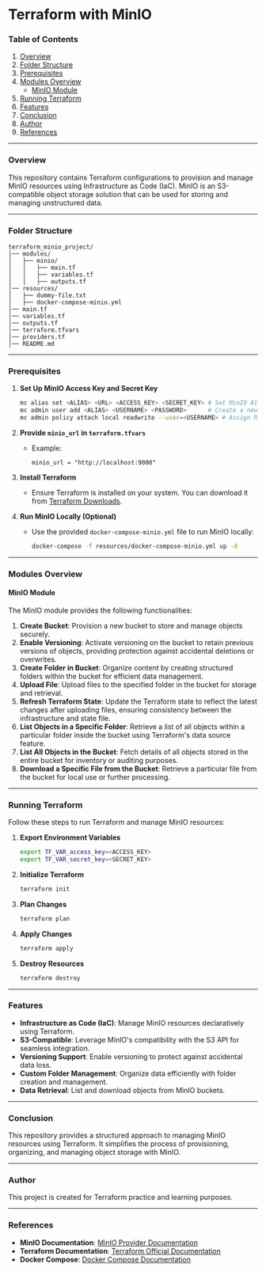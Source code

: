 # Terraform with MinIO

### Table of Contents
1. [Overview](#overview)
2. [Folder Structure](#folder-structure)
3. [Prerequisites](#prerequisites)
4. [Modules Overview](#modules-overview)
    - [MinIO Module](#minio-module)
5. [Running Terraform](#running-terraform)
6. [Features](#features)
7. [Conclusion](#conclusion)
8. [Author](#author)
9. [References](#references)

---

### Overview
This repository contains Terraform configurations to provision and manage MinIO resources using Infrastructure as Code (IaC). MinIO is an S3-compatible object storage solution that can be used for storing and managing unstructured data.

---

### Folder Structure
```
terraform_minio_project/
│── modules/
│   ├── minio/
│   │   ├── main.tf
│   │   ├── variables.tf
│   │   ├── outputs.tf
│── resources/
│   ├── dummy-file.txt
│   ├── docker-compose-minio.yml
│── main.tf
│── variables.tf
│── outputs.tf
│── terraform.tfvars
│── providers.tf
│── README.md
```

---

### Prerequisites
1. **Set Up MinIO Access Key and Secret Key**
    ```sh
    mc alias set <ALIAS> <URL> <ACCESS_KEY> <SECRET_KEY> # Set MinIO Alias
    mc admin user add <ALIAS> <USERNAME> <PASSWORD>      # Create a new user with a password
    mc admin policy attach local readwrite --user=<USERNAME> # Assign Read/Write Policy
    ```

2. **Provide `minio_url` in `terraform.tfvars`**
    - Example:
      ```hcl
      minio_url = "http://localhost:9000"
      ```

3. **Install Terraform**
    - Ensure Terraform is installed on your system. You can download it from [Terraform Downloads](https://www.terraform.io/downloads).

4. **Run MinIO Locally (Optional)**
    - Use the provided `docker-compose-minio.yml` file to run MinIO locally:
      ```sh
      docker-compose -f resources/docker-compose-minio.yml up -d
      ```

---

### Modules Overview

#### **MinIO Module**
The MinIO module provides the following functionalities:

1. **Create Bucket**: Provision a new bucket to store and manage objects securely.
2. **Enable Versioning**: Activate versioning on the bucket to retain previous versions of objects, providing protection against accidental deletions or overwrites.
3. **Create Folder in Bucket**: Organize content by creating structured folders within the bucket for efficient data management.
4. **Upload File**: Upload files to the specified folder in the bucket for storage and retrieval.
5. **Refresh Terraform State**: Update the Terraform state to reflect the latest changes after uploading files, ensuring consistency between the infrastructure and state file.
6. **List Objects in a Specific Folder**: Retrieve a list of all objects within a particular folder inside the bucket using Terraform's data source feature.
7. **List All Objects in the Bucket**: Fetch details of all objects stored in the entire bucket for inventory or auditing purposes.
8. **Download a Specific File from the Bucket**: Retrieve a particular file from the bucket for local use or further processing.

---

### Running Terraform
Follow these steps to run Terraform and manage MinIO resources:

1. **Export Environment Variables**
    ```sh
    export TF_VAR_access_key=<ACCESS_KEY>
    export TF_VAR_secret_key=<SECRET_KEY>
    ```

2. **Initialize Terraform**
    ```sh
    terraform init
    ```

3. **Plan Changes**
    ```sh
    terraform plan
    ```

4. **Apply Changes**
    ```sh
    terraform apply
    ```

5. **Destroy Resources**
    ```sh
    terraform destroy
    ```

---

### Features
- **Infrastructure as Code (IaC)**: Manage MinIO resources declaratively using Terraform.
- **S3-Compatible**: Leverage MinIO's compatibility with the S3 API for seamless integration.
- **Versioning Support**: Enable versioning to protect against accidental data loss.
- **Custom Folder Management**: Organize data efficiently with folder creation and management.
- **Data Retrieval**: List and download objects from MinIO buckets.

---

### Conclusion
This repository provides a structured approach to managing MinIO resources using Terraform. It simplifies the process of provisioning, organizing, and managing object storage with MinIO.

---

### Author
This project is created for Terraform practice and learning purposes.

---

### References
- **MinIO Documentation**: [MinIO Provider Documentation](https://registry.terraform.io/providers/aminueza/minio/latest/docs)
- **Terraform Documentation**: [Terraform Official Documentation](https://www.terraform.io/docs)
- **Docker Compose**: [Docker Compose Documentation](https://docs.docker.com/compose/)